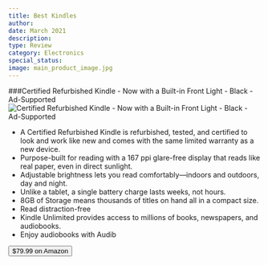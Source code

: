 ```yaml
---
title: Best Kindles
author: 
date: March 2021
description: 
type: Review
category: Electronics
special_status: 
image: main_product_image.jpg
---
```

###Certified Refurbished Kindle - Now with a Built-in Front Light - Black - Ad-Supported
![Certified Refurbished Kindle - Now with a Built-in Front Light - Black - Ad-Supported](https://images-na.ssl-images-amazon.com/images/I/61ntJTLVtCL._AC_SY300_SX300_.jpg)
- A Certified Refurbished Kindle is refurbished, tested, and certified to look and work like new and comes with the same limited warranty as a new device.
- Purpose-built for reading with a 167 ppi glare-free display that reads like real paper, even in direct sunlight.
- Adjustable brightness lets you read comfortably—indoors and outdoors, day and night.
- Unlike a tablet, a single battery charge lasts weeks, not hours.
- 8GB of Storage means thousands of titles on hand all in a compact size.
- Read distraction-free
- Kindle Unlimited provides access to millions of books, newspapers, and audiobooks.
- Enjoy audiobooks with Audib

[<button class="button">$79.99 on Amazon</button>](https://www.amazon.com/Staging-Product-Not-Retail-Sale/dp/B07HSDTR23/ref=sr_1_1?dchild=1&keywords=kindle&qid=1614630591&sr=8-1)
